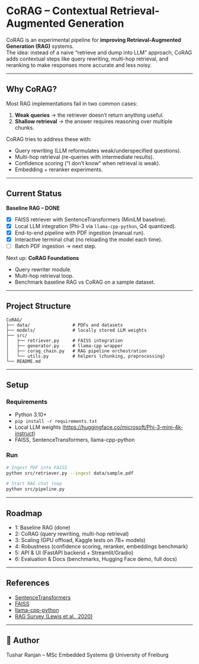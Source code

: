 # CoRAG – Contextual Retrieval-Augmented Generation

CoRAG is an experimental pipeline for **improving Retrieval-Augmented Generation (RAG)** systems.  
The idea: instead of a naive “retrieve and dump into LLM” approach, CoRAG adds contextual steps like query rewriting, multi-hop retrieval, and reranking to make responses more accurate and less noisy.   

---

## Why CoRAG?
Most RAG implementations fail in two common cases:
1. **Weak queries** → the retriever doesn’t return anything useful.  
2. **Shallow retrieval** → the answer requires reasoning over multiple chunks.  

CoRAG tries to address these with:
- Query rewriting (LLM reformulates weak/underspecified questions).  
- Multi-hop retrieval (re-queries with intermediate results).  
- Confidence scoring (“I don’t know” when retrieval is weak).  
- Embedding + reranker experiments.  

---

## Current Status
**Baseline RAG – DONE**
- [x] FAISS retriever with SentenceTransformers (MiniLM baseline).  
- [x] Local LLM integration (Phi-3 via `llama-cpp-python`, Q4 quantized).  
- [x] End-to-end pipeline with PDF ingestion (manual run).  
- [x] Interactive terminal chat (no reloading the model each time).  
- [ ] Batch PDF ingestion → next step.  

Next up: **CoRAG Foundations**
- Query rewriter module.  
- Multi-hop retrieval loop.  
- Benchmark baseline RAG vs CoRAG on a sample dataset.  

---

## Project Structure
```
CoRAG/
├── data/                # PDFs and datasets
├── models/              # locally stored LLM weights
├── src/
│   ├── retriever.py     # FAISS integration
│   ├── generator.py     # llama-cpp wrapper
│   ├── corag_chain.py   # RAG pipeline orchestration
│   └── utils.py         # helpers (chunking, preprocessing)
└── README.md
```

---

## Setup

### Requirements
- Python 3.10+
- `pip install -r requirements.txt`
- Local LLM weights (https://huggingface.co/microsoft/Phi-3-mini-4k-instruct)  
- FAISS, SentenceTransformers, llama-cpp-python

### Run
```bash
# Ingest PDF into FAISS
python src/retriever.py --ingest data/sample.pdf

# Start RAG chat loop
python src/pipeline.py
```

---

## Roadmap

- 1: Baseline RAG (done)  
- 2: CoRAG (query rewriting, multi-hop retrieval)  
- 3: Scaling (GPU offload, Kaggle tests on 7B+ models)  
- 4: Robustness (confidence scoring, reranker, embeddings benchmark)  
- 5: API & UI (FastAPI backend + Streamlit/Gradio)  
- 6: Evaluation & Docs (benchmarks, Hugging Face demo, full docs)  

---

## References
- [SentenceTransformers](https://www.sbert.net/)  
- [FAISS](https://faiss.ai/)  
- [llama-cpp-python](https://github.com/abetlen/llama-cpp-python)  
- [RAG Survey (Lewis et al., 2020)](https://arxiv.org/abs/2005.11401)  

---

## 👤 Author
Tushar Ranjan – MSc Embedded Systems @ University of Freiburg
